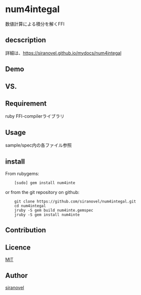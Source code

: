num4integal
===========
数値計算による積分を解くFFI

## decscription ##

詳細は、https://siranovel.github.io/mydocs/num4integal  

## Demo ##

## VS. ##

## Requirement ##
ruby FFI-compilerライブラリ

## Usage ##

sample/spec内の各ファイル参照

## install ##

From rubygems:  
~~~
    [sudo] gem install num4inte
~~~

or from the git repository on github:  
~~~
    git clone https://github.com/siranovel/num4integal.git  
    cd num4integal  
    jruby -S gem build num4inte.gemspec
    jruby -S gem install num4inte
~~~

## Contribution ##

## Licence ##
[MIT](LICENSE)

## Author ##

[siranovel](https://github.com/siranovel)
